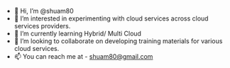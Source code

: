 - 👋 Hi, I’m @shuam80
- 👀 I’m interested in experimenting with cloud services across cloud services providers.
- 🌱 I’m currently learning Hybrid/ Multi Cloud 
- 💞️ I’m looking to collaborate on developing training materials for various cloud services.
- 📫 You can reach me at - shuam80@gmail.com

<!---
shuam80/shuam80 is a ✨ special ✨ repository because its `README.md` (this file) appears on your GitHub profile.
You can click the Preview link to take a look at your changes.
--->
